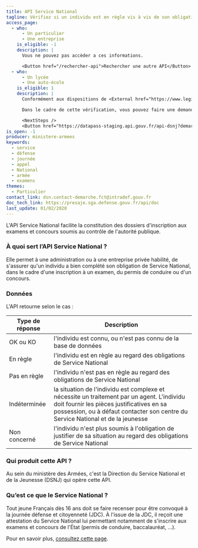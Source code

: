 ```yaml
---
title: API Service National
tagline: Vérifiez si un individu est en règle vis à vis de son obligations de Service National et peut s’inscrire à un examen
access_page:
  - who:
      - Un particulier
      - Une entreprise
    is_eligible: -1
    description: |
      Vous ne pouvez pas accèder a ces informations.

      <Button href="/rechercher-api">Rechercher une autre API</Button>
  - who:
      - Un lycée
      - Une auto-école
    is_eligible: 1
    description: |
      Conformément aux dispositions de <External href="https://www.legifrance.gouv.fr/codes/article_lc/LEGIARTI000021960309/">Article L114-6</External> du *code du service national*, les personnes de moins de 25 ans assujettie à l'obligation de participer à la journée défense et citoyenneté doivent être en règle pour être autorisé à s'inscrire aux examens et concours soumis au contrôle de l'autorité publique.

      Dans le cadre de cette vérification, vous pouvez faire une demande d'accès à l'API :

      <NextSteps />
      <Button href="https://datapass-staging.api.gouv.fr/api-dsnj?demarche=inscription-examens">Remplir une demande</Button>
is_open: -1
producer: ministere-armees
keywords:
  - service
  - défense
  - journée
  - appel
  - National
  - armée
  - examens
themes:
  - Particulier
contact_link: dsn.contact-demarche.fct@intradef.gouv.fr
doc_tech_link: https://presaje.sga.defense.gouv.fr/api/doc
last_update: 01/02/2020
---
```


L'API Service National facilite la constitution des dossiers d'inscription aux examens et concours soumis au contrôle de l'autorité publique.

### À quoi sert l’API Service National ?

Elle permet à une administration ou à une entreprise privée habilité, de s'assurer qu'un individu a bien complété son obligation de Service National, dans le cadre d'une inscription à un examen, du permis de conduire ou d'un concours.

### Données

L'API retourne selon le cas :

| Type de réponse | Description                                                                                                                                                                                                                 |
| --------------- | --------------------------------------------------------------------------------------------------------------------------------------------------------------------------------------------------------------------------- |
| OK ou KO        | l'individu est connu, ou n'est pas connu de la base de données                                                                                                                                                              |
| En règle        | l'individu est en règle au regard des obligations de Service National                                                                                                                                                       |
| Pas en règle    | l'individu n'est pas en règle au regard des obligations de Service National                                                                                                                                                 |
| Indéterminée    | la situation de l'individu est complexe et nécessite un traitement par un agent. L'individu doit fournir les pièces justificatives en sa possession, ou à défaut contacter son centre du Service National et de la jeunesse |
| Non concerné    | l'individu n'est plus soumis à l'obligation de justifier de sa situation au regard des obligations de Service National                                                                                                      |

### Qui produit cette API ?

Au sein du ministère des Armées, c'est la Direction du Service National et de la Jeunesse (DSNJ) qui opère cette API.

### Qu’est ce que le Service National ?

Tout jeune Français dès 16 ans doit se faire recenser pour être convoqué à la journée défense et citoyenneté (JDC). À l'issue de la JDC, il reçoit une attestation du Service National lui permettant notamment de s'inscrire aux examens et concours de l'État (permis de conduire, baccalauréat, ...).

Pour en savoir plus, [consultez cette page](https://www.service-public.fr/particuliers/vosdroits/N24).
